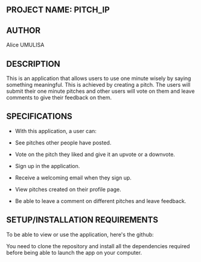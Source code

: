 ## PROJECT NAME: PITCH_IP

## AUTHOR
Alice UMULISA

## DESCRIPTION

This is an application that allows users to use one minute wisely by saying something meaningful. This is achieved by creating a pitch. The users will submit their one minute pitches and other users will vote on them and leave comments to give their feedback on them.

## SPECIFICATIONS

* With this application, a user can:

* See pitches other people have posted.

* Vote on the pitch they liked and give it an upvote or a downvote.

* Sign up in the application.

* Receive a welcoming email when they sign up.

* View pitches created on their profile page.

* Be able to leave a comment on different pitches and leave feedback.

## SETUP/INSTALLATION REQUIREMENTS

To be able to view or use the application, here's the github:

You need to clone the repository and install all the dependencies required before being able to launch the app on your computer.

